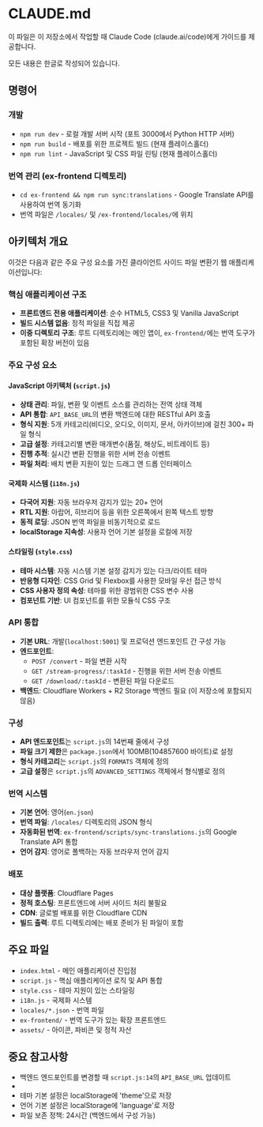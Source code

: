 # CLAUDE.md

이 파일은 이 저장소에서 작업할 때 Claude Code (claude.ai/code)에게 가이드를 제공합니다.

모든 내용은 한글로 작성되어 있습니다.

## 명령어

### 개발
- `npm run dev` - 로컬 개발 서버 시작 (포트 3000에서 Python HTTP 서버)
- `npm run build` - 배포를 위한 프로젝트 빌드 (현재 플레이스홀더)
- `npm run lint` - JavaScript 및 CSS 파일 린팅 (현재 플레이스홀더)

### 번역 관리 (ex-frontend 디렉토리)
- `cd ex-frontend && npm run sync:translations` - Google Translate API를 사용하여 번역 동기화
- 번역 파일은 `/locales/` 및 `/ex-frontend/locales/`에 위치

## 아키텍처 개요

이것은 다음과 같은 주요 구성 요소를 가진 클라이언트 사이드 파일 변환기 웹 애플리케이션입니다:

### 핵심 애플리케이션 구조
- **프론트엔드 전용 애플리케이션**: 순수 HTML5, CSS3 및 Vanilla JavaScript
- **빌드 시스템 없음**: 정적 파일을 직접 제공
- **이중 디렉토리 구조**: 루트 디렉토리에는 메인 앱이, `ex-frontend/`에는 번역 도구가 포함된 확장 버전이 있음

### 주요 구성 요소

#### JavaScript 아키텍처 (`script.js`)
- **상태 관리**: 파일, 변환 및 이벤트 소스를 관리하는 전역 상태 객체
- **API 통합**: `API_BASE_URL`의 변환 백엔드에 대한 RESTful API 호출
- **형식 지원**: 5개 카테고리(비디오, 오디오, 이미지, 문서, 아카이브)에 걸친 300+ 파일 형식
- **고급 설정**: 카테고리별 변환 매개변수(품질, 해상도, 비트레이트 등)
- **진행 추적**: 실시간 변환 진행을 위한 서버 전송 이벤트
- **파일 처리**: 배치 변환 지원이 있는 드래그 앤 드롭 인터페이스

#### 국제화 시스템 (`i18n.js`)
- **다국어 지원**: 자동 브라우저 감지가 있는 20+ 언어
- **RTL 지원**: 아랍어, 히브리어 등을 위한 오른쪽에서 왼쪽 텍스트 방향
- **동적 로딩**: JSON 번역 파일을 비동기적으로 로드
- **localStorage 지속성**: 사용자 언어 기본 설정을 로컬에 저장

#### 스타일링 (`style.css`)
- **테마 시스템**: 자동 시스템 기본 설정 감지가 있는 다크/라이트 테마
- **반응형 디자인**: CSS Grid 및 Flexbox를 사용한 모바일 우선 접근 방식
- **CSS 사용자 정의 속성**: 테마를 위한 광범위한 CSS 변수 사용
- **컴포넌트 기반**: UI 컴포넌트를 위한 모듈식 CSS 구조

### API 통합
- **기본 URL**: 개발(`localhost:5001`) 및 프로덕션 엔드포인트 간 구성 가능
- **엔드포인트**: 
  - `POST /convert` - 파일 변환 시작
  - `GET /stream-progress/:taskId` - 진행을 위한 서버 전송 이벤트
  - `GET /download/:taskId` - 변환된 파일 다운로드
- **백엔드**: Cloudflare Workers + R2 Storage 백엔드 필요 (이 저장소에 포함되지 않음)

### 구성
- **API 엔드포인트**는 `script.js`의 14번째 줄에서 구성
- **파일 크기 제한**은 `package.json`에서 100MB(104857600 바이트)로 설정
- **형식 카테고리**는 `script.js`의 `FORMATS` 객체에 정의
- **고급 설정**은 `script.js`의 `ADVANCED_SETTINGS` 객체에서 형식별로 정의

### 번역 시스템
- **기본 언어**: 영어(`en.json`)
- **번역 파일**: `/locales/` 디렉토리의 JSON 형식
- **자동화된 번역**: `ex-frontend/scripts/sync-translations.js`의 Google Translate API 통합
- **언어 감지**: 영어로 폴백하는 자동 브라우저 언어 감지

### 배포
- **대상 플랫폼**: Cloudflare Pages
- **정적 호스팅**: 프론트엔드에 서버 사이드 처리 불필요
- **CDN**: 글로벌 배포를 위한 Cloudflare CDN
- **빌드 출력**: 루트 디렉토리에는 배포 준비가 된 파일이 포함

## 주요 파일
- `index.html` - 메인 애플리케이션 진입점
- `script.js` - 핵심 애플리케이션 로직 및 API 통합
- `style.css` - 테마 지원이 있는 스타일링
- `i18n.js` - 국제화 시스템
- `locales/*.json` - 번역 파일
- `ex-frontend/` - 번역 도구가 있는 확장 프론트엔드
- `assets/` - 아이콘, 파비콘 및 정적 자산

## 중요 참고사항
- 백엔드 엔드포인트를 변경할 때 `script.js:14`의 `API_BASE_URL` 업데이트
- 
- 테마 기본 설정은 localStorage에 'theme'으로 저장
- 언어 기본 설정은 localStorage에 'language'로 저장
- 파일 보존 정책: 24시간 (백엔드에서 구성 가능)